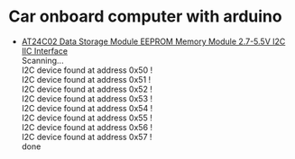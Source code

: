 # Car onboard computer with arduino



<p>
  <ul>
    <li>
  <a href="https://www.ebay.com/itm/AT24C02-Data-Storage-Module-EEPROM-Memory-Module-2-7-5-5V-I2C-IIC-Interface/232487881849?ssPageName=STRK%3AMEBIDX%3AIT&_trksid=p2057872.m2749.l2649">AT24C02 Data Storage Module EEPROM Memory Module 2.7-5.5V I2C IIC Interface</a><br/>
      Scanning...<br />
I2C device found at address 0x50  !<br />
I2C device found at address 0x51  !<br />
I2C device found at address 0x52  !<br />
I2C device found at address 0x53  !<br />
I2C device found at address 0x54  !<br />
I2C device found at address 0x55  !<br />
I2C device found at address 0x56  !<br />
I2C device found at address 0x57  !<br />
done<br />
    </li></ul>
    </p>
